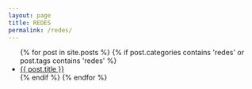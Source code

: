 ```yaml
---
layout: page
title: REDES
permalink: /redes/
---
```


<div class="home">

  <ul class="posts">
    {% for post in site.posts %}
    {% if post.categories contains 'redes' or post.tags contains 'redes' %}
      <li>
        <a class="post-link" href="{{ post.url | prepend: site.baseurl }}">{{ post.title }}</a>
      </li>
    {% endif %}
    {% endfor %}
  </ul>

</div>
